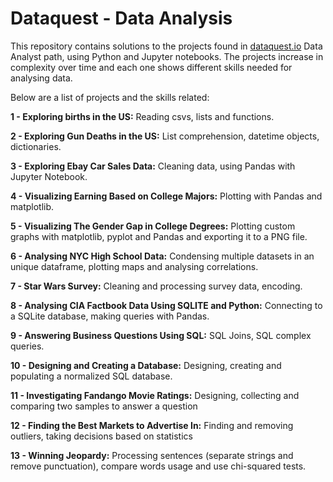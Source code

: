 # Dataquest - Data Analysis

This repository contains solutions to the projects found in [dataquest.io](dataquest.io) Data Analyst path, using Python and Jupyter notebooks. The projects increase in complexity over time and each one shows different skills needed for analysing data.

Below are a list of projects and the skills related:

**1 - Exploring births in the US:** Reading csvs, lists and functions.

**2 - Exploring Gun Deaths in the US:** List comprehension, datetime objects, dictionaries.

**3 - Exploring Ebay Car Sales Data:** Cleaning data, using Pandas with Jupyter Notebook.

**4 - Visualizing Earning Based on College Majors:** Plotting with Pandas and matplotlib.

**5 - Visualizing The Gender Gap in College Degrees:** Plotting custom graphs with matplotlib, pyplot and Pandas and exporting it to a PNG file.

**6 - Analysing NYC High School Data:** Condensing multiple datasets in an unique dataframe, plotting maps and analysing correlations. 

**7 - Star Wars Survey:** Cleaning and processing survey data, encoding.

**8 - Analysing CIA Factbook Data Using SQLITE and Python:** Connecting to a SQLite database, making queries with Pandas. 

**9 - Answering Business Questions Using SQL:** SQL Joins, SQL complex queries. 

**10 - Designing and Creating a Database:** Designing, creating and populating a normalized SQL database. 

**11 - Investigating Fandango Movie Ratings:** Designing, collecting and comparing two samples to answer a question

**12 - Finding the Best Markets to Advertise In:** Finding and removing outliers, taking decisions based on statistics

**13 - Winning Jeopardy:** Processing sentences (separate strings and remove punctuation), compare words usage and use chi-squared tests. 

